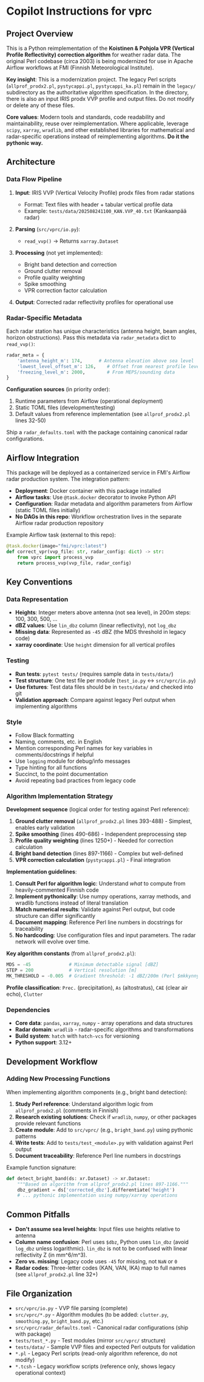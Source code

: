 # Copilot Instructions for vprc

## Project Overview

This is a Python reimplementation of the **Koistinen & Pohjola VPR (Vertical Profile Reflectivity) correction algorithm** for weather radar data. The original Perl codebase (circa 2003) is being modernized for use in Apache Airflow workflows at FMI (Finnish Meteorological Institute).

**Key insight**: This is a modernization project. The legacy Perl scripts (`allprof_prodx2.pl`, `pystycappi.pl`, `pystycappi_ka.pl`) remain in the `legacy/` subdirectory as the authoritative algorithm specification. In the directory, there is also an input IRIS prodx VVP profile and output files. Do not modify or delete any of these files.

**Core values**: Modern tools and standards, code readability and maintainability, reuse over reimplementation. Where applicable, leverage `scipy`, `xarray`, `wradlib`, and other established libraries for mathematical and radar-specific operations instead of reimplementing algorithms. **Do it the pythonic way.**

## Architecture

### Data Flow Pipeline

1. **Input**: IRIS VVP (Vertical Velocity Profile) prodx files from radar stations
   - Format: Text files with header + tabular vertical profile data
   - Example: `tests/data/202508241100_KAN.VVP_40.txt` (Kankaanpää radar)

2. **Parsing** (`src/vprc/io.py`):
   - `read_vvp()` → Returns `xarray.Dataset`

3. **Processing** (not yet implemented):
   - Bright band detection and correction
   - Ground clutter removal
   - Profile quality weighting
   - Spike smoothing
   - VPR correction factor calculation

4. **Output**: Corrected radar reflectivity profiles for operational use

### Radar-Specific Metadata

Each radar station has unique characteristics (antenna height, beam angles, horizon obstructions). Pass this metadata via `radar_metadata` dict to `read_vvp()`:

```python
radar_meta = {
    'antenna_height_m': 174,      # Antenna elevation above sea level
    'lowest_level_offset_m': 126,    # Offset from nearest profile level
    'freezing_level_m': 2000,        # From MEPS/sounding data
}
```

**Configuration sources** (in priority order):
1. Runtime parameters from Airflow (operational deployment)
2. Static TOML files (development/testing)
3. Default values from reference implementation (see `allprof_prodx2.pl` lines 32-50)

Ship a `radar_defaults.toml` with the package containing canonical radar configurations.

## Airflow Integration

This package will be deployed as a containerized service in FMI's Airflow radar production system. The integration pattern:

- **Deployment**: Docker container with this package installed
- **Airflow tasks**: Use `@task.docker` decorator to invoke Python API
- **Configuration**: Radar metadata and algorithm parameters from Airflow (static TOML files initially)
- **No DAGs in this repo**: Workflow orchestration lives in the separate Airflow radar production repository

Example Airflow task (external to this repo):
```python
@task.docker(image="fmi/vprc:latest")
def correct_vpr(vvp_file: str, radar_config: dict) -> str:
    from vprc import process_vvp
    return process_vvp(vvp_file, radar_config)
```

## Key Conventions

### Data Representation

- **Heights**: Integer meters above antenna (not sea level), in 200m steps: 100, 300, 500, ...
- **dBZ values**: Use `lin_dbz` column (linear reflectivity), not `log_dbz`
- **Missing data**: Represented as `-45` dBZ (the MDS threshold in legacy code)
- **xarray coordinate**: Use `height` dimension for all vertical profiles

### Testing

- **Run tests**: `pytest tests/` (requires sample data in `tests/data/`)
- **Test structure**: One test file per module (`test_io.py` ↔ `src/vprc/io.py`)
- **Use fixtures**: Test data files should be in `tests/data/` and checked into git
- **Validation approach**: Compare against legacy Perl output when implementing algorithms

### Style
- Follow Black formatting
- Naming, comments, etc. in English
- Mention corresponding Perl names for key variables in comments/docstrings if helpful
- Use `logging` module for debug/info messages
- Type hinting for all functions
- Succinct, to the point documentation
- Avoid repeating bad practices from legacy code

### Algorithm Implementation Strategy

**Development sequence** (logical order for testing against Perl reference):

1. **Ground clutter removal** (`allprof_prodx2.pl` lines 393-488) - Simplest, enables early validation
2. **Spike smoothing** (lines 490-686) - Independent preprocessing step
3. **Profile quality weighting** (lines 1250+) - Needed for correction calculation
4. **Bright band detection** (lines 897-1166) - Complex but well-defined
5. **VPR correction calculation** (`pystycappi.pl`) - Final integration

**Implementation guidelines**:

1. **Consult Perl for algorithm logic**: Understand *what* to compute from heavily-commented Finnish code
2. **Implement pythonically**: Use numpy operations, xarray methods, and wradlib functions instead of literal translation
3. **Match numerical results**: Validate against Perl output, but code structure can differ significantly
4. **Document mapping**: Reference Perl line numbers in docstrings for traceability
5. **No hardcoding**: Use configuration files and input parameters. The radar network will evolve over time.

**Key algorithm constants** (from `allprof_prodx2.pl`):
```python
MDS = -45              # Minimum detectable signal [dBZ]
STEP = 200             # Vertical resolution [m]
MK_THRESHOLD = -0.005  # Gradient threshold: -1 dBZ/200m (Perl $mkkynnys)
```

**Profile classification**: `Prec.` (precipitation), `As` (altostratus), `CAE` (clear air echo), `Clutter`

### Dependencies

- **Core data**: `pandas`, `xarray`, `numpy` - array operations and data structures
- **Radar domain**: `wradlib` - radar-specific algorithms and transformations
- **Build system**: `hatch` with `hatch-vcs` for versioning
- **Python support**: 3.12+

## Development Workflow

### Adding New Processing Functions

When implementing algorithm components (e.g., bright band detection):

1. **Study Perl reference**: Understand algorithm logic from `allprof_prodx2.pl` (comments in Finnish)
2. **Research existing solutions**: Check if `wradlib`, `numpy`, or other packages provide relevant functions
3. **Create module**: Add to `src/vprc/` (e.g., `bright_band.py`) using pythonic patterns
4. **Write tests**: Add to `tests/test_<module>.py` with validation against Perl output
5. **Document traceability**: Reference Perl line numbers in docstrings

Example function signature:
```python
def detect_bright_band(ds: xr.Dataset) -> xr.Dataset:
    """Based on algorithm from allprof_prodx2.pl lines 897-1166."""
    dbz_gradient = ds['corrected_dbz'].differentiate('height')
    # ... pythonic implementation using numpy/xarray operations
```

## Common Pitfalls

- **Don't assume sea level heights**: Input files use heights relative to antenna
- **Column name confusion**: Perl uses `$dbz`, Python uses `lin_dbz` (avoid `log_dbz` unless logarithmic). `lin_dbz` is not to be confused with linear reflectivity Z (in mm^6/m^3).
- **Zero vs. missing**: Legacy code uses `-45` for missing, not `NaN` or `0`
- **Radar codes**: Three-letter codes (KAN, VAN, IKA) map to full names (see `allprof_prodx2.pl` line 32+)

## File Organization

- `src/vprc/io.py` - VVP file parsing (complete)
- `src/vprc/*.py` - Algorithm modules (to be added: `clutter.py`, `smoothing.py`, `bright_band.py`, etc.)
- `src/vprc/radar_defaults.toml` - Canonical radar configurations (ship with package)
- `tests/test_*.py` - Test modules (mirror `src/vprc/` structure)
- `tests/data/` - Sample VVP files and expected Perl outputs for validation
- `*.pl` - Legacy Perl scripts (read-only algorithm reference, do not modify)
- `*.tcsh` - Legacy workflow scripts (reference only, shows legacy operational context)
